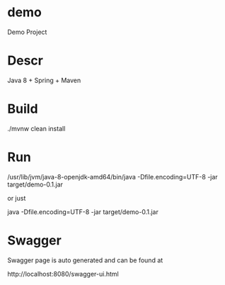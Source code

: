 # demo

Demo Project

# Descr

Java 8 + Spring + Maven

# Build

./mvnw clean install

# Run

/usr/lib/jvm/java-8-openjdk-amd64/bin/java -Dfile.encoding=UTF-8 -jar target/demo-0.1.jar

or just

java -Dfile.encoding=UTF-8 -jar target/demo-0.1.jar

# Swagger

Swagger page is auto generated and can be found at

http://localhost:8080/swagger-ui.html